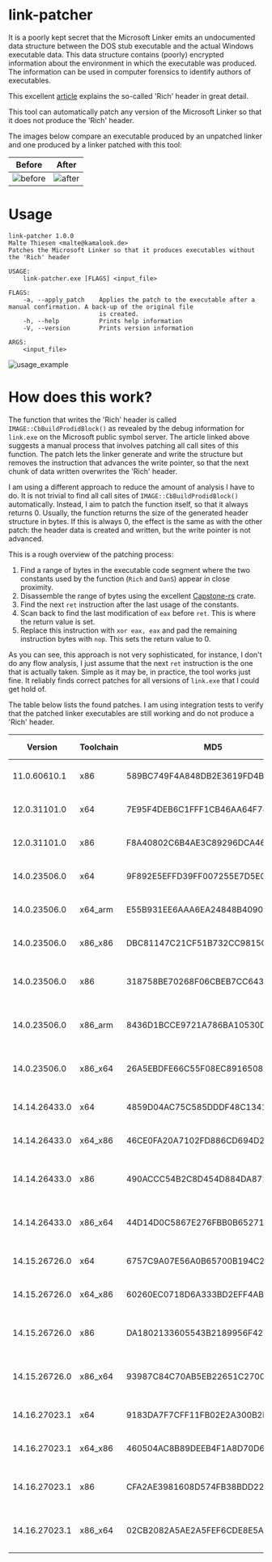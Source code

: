 # link-patcher

It is a poorly kept secret that the Microsoft Linker emits an undocumented data structure between the DOS stub executable and the actual Windows executable data. This data structure contains (poorly) encrypted information about the environment in which the executable was produced. The information can be used in computer forensics to identify authors of executables.

This excellent [article](http://bytepointer.com/articles/the_microsoft_rich_header.htm) explains the so-called 'Rich' header in great detail.

This tool can automatically patch any version of the Microsoft Linker so that it does not produce the 'Rich' header.

The images below compare an executable produced by an unpatched linker and one produced by a linker patched with this tool:

| Before | After |
| :-----:|:-----:|
![before](https://raw.githubusercontent.com/mthiesen/link-patcher/master/images/before.png) | ![after](https://raw.githubusercontent.com/mthiesen/link-patcher/master/images/after.png)

# Usage

```
link-patcher 1.0.0
Malte Thiesen <malte@kamalook.de>
Patches the Microsoft Linker so that it produces executables without the 'Rich' header

USAGE:
    link-patcher.exe [FLAGS] <input_file>

FLAGS:
    -a, --apply_patch    Applies the patch to the executable after a manual confirmation. A back-up of the original file
                         is created.
    -h, --help           Prints help information
    -V, --version        Prints version information

ARGS:
    <input_file>
```

![usage_example](https://raw.githubusercontent.com/mthiesen/link-patcher/master/images/usage_example.png)

# How does this work?

The function that writes the 'Rich' header is called `IMAGE::CbBuildProdidBlock()` as revealed by the debug information for `link.exe` on the Microsoft public symbol server. The article linked above suggests a manual process that involves patching all call sites of this function. The patch lets the linker generate and write the structure but removes the instruction that advances the write pointer, so that the next chunk of data written overwrites the 'Rich' header.

I am using a different approach to reduce the amount of analysis I have to do. It is not trivial to find all call sites of `IMAGE::CbBuildProdidBlock()` automatically. Instead, I aim to patch the function itself, so that it always returns 0. Usually, the function returns the size of the generated header structure in bytes. If this is always 0, the effect is the same as with the other patch: the header data is created and written, but the write pointer is not advanced.

This is a rough overview of the patching process:
1. Find a range of bytes in the executable code segment where the two constants used by the function (`Rich` and `DanS`) appear in close proximity.
2. Disassemble the range of bytes using the excellent [Capstone-rs](https://github.com/capstone-rust/capstone-rs) crate.
3. Find the next `ret` instruction after the last usage of the constants.
4. Scan back to find the last modification of `eax` before `ret`. This is where the return value is set.
5. Replace this instruction with `xor eax, eax` and pad the remaining instruction bytes with `nop`. This sets the return value to 0.

As you can see, this approach is not very sophisticated, for instance, I don't do any flow analysis, I just assume that the next `ret` instruction is the one that is actually taken. Simple as it may be, in practice, the tool works just fine. It reliably finds correct patches for all versions of `link.exe` that I could get hold of.

The table below lists the found patches. I am using integration tests to verify that the patched linker executables are still working and do not produce a 'Rich' header.

| Version       | Toolchain | MD5                              | Offset | Original Bytes | Patch Bytes    |
| ------------- | --------- | -------------------------------- | ------ | -------------- | -------------- |
| 11.0.60610.1  | x86       | 589BC749F4A848DB2E3619FD4B7E123C | 131156 | 8B, 45, F0     | 33, C0, 90     |
| 12.0.31101.0  | x64       | 7E95F4DEB6C1FFF1CB46AA64F74A841E |  71872 | 41, 8B, C7     | 33, C0, 90     |
| 12.0.31101.0  | x86       | F8A40802C6B4AE3C89296DCA4694033E | 196317 | 8B, 45, F4     | 33, C0, 90     |
| 14.0.23506.0  | x64       | 9F892E5EFFD39FF007255E7D5E09B556 | 191599 | 41, 8B, C7     | 33, C0, 90     |
| 14.0.23506.0  | x64_arm   | E55B931EE6AAA6EA24848B4090611251 | 191599 | 41, 8B, C7     | 33, C0, 90     |
| 14.0.23506.0  | x86_x86   | DBC81147C21CF51B732CC9815C9B79CD | 191599 | 41, 8B, C7     | 33, C0, 90     |
| 14.0.23506.0  | x86       | 318758BE70268F06CBEB7CC643473B24 | 275951 | 8B, 44, 24, 10 | 33, C0, 90, 90 |
| 14.0.23506.0  | x86_arm   | 8436D1BCCE9721A786BA10530DC070C8 | 275951 | 8B, 44, 24, 10 | 33, C0, 90, 90 |
| 14.0.23506.0  | x86_x64   | 26A5EBDFE66C55F08EC891650819C589 | 275951 | 8B, 44, 24, 10 | 33, C0, 90, 90 |
| 14.14.26433.0 | x64       | 4859D04AC75C585DDDF48C134139ABEC | 190598 | 41, 8B, C7     | 33, C0, 90     |
| 14.14.26433.0 | x64_x86   | 46CE0FA20A7102FD886CD694D27805E2 | 190598 | 41, 8B, C7     | 33, C0, 90     |
| 14.14.26433.0 | x86       | 490ACCC54B2C8D454D884DA871509C12 | 213144 | 8B, 44, 24, 1C | 33, C0, 90, 90 |
| 14.14.26433.0 | x86_x64   | 44D14D0C5867E276FBB0B652718DF7BF | 213144 | 8B, 44, 24, 1C | 33, C0, 90, 90 |
| 14.15.26726.0 | x64       | 6757C9A07E56A0B65700B194C2E6A091 | 193435 | 41, 8B, C7     | 33, C0, 90     |
| 14.15.26726.0 | x64_x86   | 60260EC0718D6A333BD2EFF4ABADC32A | 193435 | 41, 8B, C7     | 33, C0, 90     |
| 14.15.26726.0 | x86       | DA1802133605543B2189956F428305A5 | 360041 | 8B, 44, 24, 10 | 33, C0, 90, 90 |
| 14.15.26726.0 | x86_x64   | 93987C84C70AB5EB22651C270007A30E | 360041 | 8B, 44, 24, 10 | 33, C0, 90, 90 |
| 14.16.27023.1 | x64       | 9183DA7F7CFF11FB02E2A300B2D3A1A7 |  43507 | 41, 8B, C7     | 33, C0, 90     |
| 14.16.27023.1 | x64_x86   | 460504AC8B89DEEB4F1A8D70D6020203 |  43507 | 41, 8B, C7     | 33, C0, 90     |
| 14.16.27023.1 | x86       | CFA2AE3981608D574FB38BDD22F44EE3 | 194755 | 8B, 44, 24, 10 | 33, C0, 90, 90 |
| 14.16.27023.1 | x86_x64   | 02CB2082A5AE2A5FEF6CDE8E5A1F467B | 194755 | 8B, 44, 24, 10 | 33, C0, 90, 90 |
